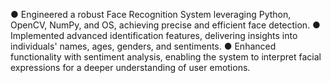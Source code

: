● Engineered a robust Face Recognition System leveraging Python, OpenCV, NumPy, and OS, achieving
precise and efficient face detection.
● Implemented advanced identification features, delivering insights into individuals' names, ages,
genders, and sentiments.
● Enhanced functionality with sentiment analysis, enabling the system to interpret facial expressions for
a deeper understanding of user emotions.
